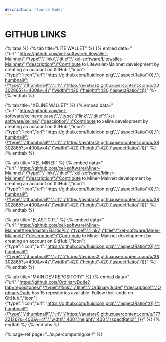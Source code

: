 ```yaml
---
description: 'Source Code:'
---
```


# GITHUB LINKS

{% tabs %}
{% tab title="LITE WALLET" %}
{% embed data="{\"url\":\"https://github.com/xel-software/Litewallet-Mainnet\",\"type\":\"link\",\"title\":\"xel-software/Litewallet-Mainnet\",\"description\":\"Contribute to Litewallet-Mainnet development by creating an account on GitHub.\",\"icon\":{\"type\":\"icon\",\"url\":\"https://github.com/fluidicon.png\",\"aspectRatio\":0},\"thumbnail\":{\"type\":\"thumbnail\",\"url\":\"https://avatars2.githubusercontent.com/u/38302865?s=400&v=4\",\"width\":420,\"height\":420,\"aspectRatio\":1}}" %}
{% endtab %}

{% tab title="XELINE WALLET" %}
{% embed data="{\"url\":\"https://github.com/xel-software/xeline/releases\",\"type\":\"link\",\"title\":\"xel-software/xeline\",\"description\":\"Contribute to xeline development by creating an account on GitHub.\",\"icon\":{\"type\":\"icon\",\"url\":\"https://github.com/fluidicon.png\",\"aspectRatio\":0},\"thumbnail\":{\"type\":\"thumbnail\",\"url\":\"https://avatars2.githubusercontent.com/u/38302865?s=400&v=4\",\"width\":420,\"height\":420,\"aspectRatio\":1}}" %}
{% endtab %}

{% tab title="XEL MINER" %}
{% embed data="{\"url\":\"https://github.com/xel-software/Miner-Mainnet\",\"type\":\"link\",\"title\":\"xel-software/Miner-Mainnet\",\"description\":\"Contribute to Miner-Mainnet development by creating an account on GitHub.\",\"icon\":{\"type\":\"icon\",\"url\":\"https://github.com/fluidicon.png\",\"aspectRatio\":0},\"thumbnail\":{\"type\":\"thumbnail\",\"url\":\"https://avatars2.githubusercontent.com/u/38302865?s=400&v=4\",\"width\":420,\"height\":420,\"aspectRatio\":1}}" %}
{% endtab %}

{% tab title="ELASTIC PL" %}
{% embed data="{\"url\":\"https://github.com/xel-software/Miner-Mainnet/tree/master/ElasticPL\",\"type\":\"link\",\"title\":\"xel-software/Miner-Mainnet\",\"description\":\"Contribute to Miner-Mainnet development by creating an account on GitHub.\",\"icon\":{\"type\":\"icon\",\"url\":\"https://github.com/fluidicon.png\",\"aspectRatio\":0},\"thumbnail\":{\"type\":\"thumbnail\",\"url\":\"https://avatars2.githubusercontent.com/u/38302865?s=400&v=4\",\"width\":420,\"height\":420,\"aspectRatio\":1}}" %}
{% endtab %}

{% tab title="MAIN DEV REPOSITORY" %}
{% embed data="{\"url\":\"https://github.com/OrdinaryDude?tab=repositories\",\"type\":\"link\",\"title\":\"OrdinaryDude\",\"description\":\"OrdinaryDude has 15 repositories available. Follow their code on GitHub.\",\"icon\":{\"type\":\"icon\",\"url\":\"https://github.com/fluidicon.png\",\"aspectRatio\":0},\"thumbnail\":{\"type\":\"thumbnail\",\"url\":\"https://avatars0.githubusercontent.com/u/17722126?s=400&v=4\",\"width\":400,\"height\":400,\"aspectRatio\":1}}" %}
{% endtab %}
{% endtabs %}

{% page-ref page="../supercomputing/xel/" %}

